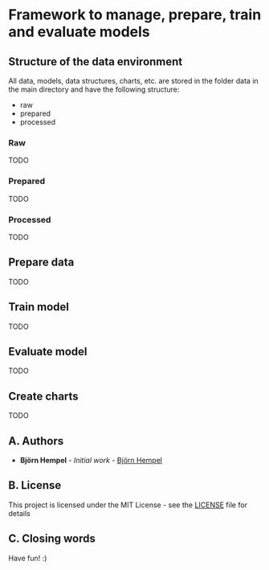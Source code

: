 # Framework to manage, prepare, train and evaluate models

## Structure of the data environment

All data, models, data structures, charts, etc. are stored in the folder data in the main directory and have the following structure:

* raw
* prepared
* processed

### Raw

TODO

### Prepared

TODO

### Processed

TODO

## Prepare data

TODO

## Train model

TODO

## Evaluate model

TODO

## Create charts

TODO

## A. Authors

* **Björn Hempel** - *Initial work* - [Björn Hempel](https://github.com/bjoern-hempel)

## B. License

This project is licensed under the MIT License - see the [LICENSE](LICENSE) file for details

## C. Closing words

Have fun! :)
